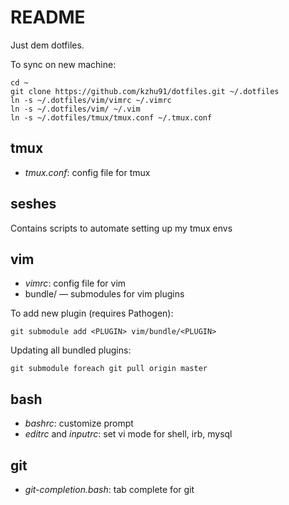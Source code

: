 README
===

Just dem dotfiles.

To sync on new machine:

    cd ~
    git clone https://github.com/kzhu91/dotfiles.git ~/.dotfiles
    ln -s ~/.dotfiles/vim/vimrc ~/.vimrc
    ln -s ~/.dotfiles/vim/ ~/.vim
    ln -s ~/.dotfiles/tmux/tmux.conf ~/.tmux.conf

tmux
---

* *tmux.conf*: config file for tmux

seshes
---

Contains scripts to automate setting up my tmux envs

vim
---

* *vimrc*: config file for vim
* bundle/ — submodules for vim plugins

To add new plugin (requires Pathogen):

    git submodule add <PLUGIN> vim/bundle/<PLUGIN>

Updating all bundled plugins:

    git submodule foreach git pull origin master

bash
---

* *bashrc*: customize prompt
* *editrc* and *inputrc*: set vi mode for shell, irb, mysql

git
---

* *git-completion.bash*: tab complete for git
